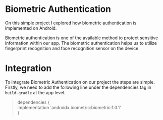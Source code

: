 # Biometric Authentication

On this simple project I explored how biometric authentication is implemented on Android. 

Biometric authentication is one of the available method to protect sensitive information within our app. The biometric authentication helps us to utilize fingerprint recognition and face recognition sensor on the device.

# Integration

To integrate Biometric Authentication on our project the steps are simple. Firstly, we need to add the following line under the dependencies tag in `build.gradle` at the app level. 

> dependencies {  
implementation 'androidx.biometric:biometric:1.0.1'  
}
